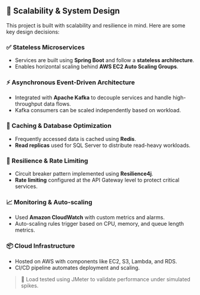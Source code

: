 ## 🚀 Scalability & System Design

This project is built with scalability and resilience in mind. Here are some key design decisions:

### ✅ Stateless Microservices
- Services are built using **Spring Boot** and follow a **stateless architecture**.
- Enables horizontal scaling behind **AWS EC2 Auto Scaling Groups**.

### ⚡ Asynchronous Event-Driven Architecture
- Integrated with **Apache Kafka** to decouple services and handle high-throughput data flows.
- Kafka consumers can be scaled independently based on workload.

### 🧠 Caching & Database Optimization
- Frequently accessed data is cached using **Redis**.
- **Read replicas** used for SQL Server to distribute read-heavy workloads.

### 🔐 Resilience & Rate Limiting
- Circuit breaker pattern implemented using **Resilience4j**.
- **Rate limiting** configured at the API Gateway level to protect critical services.

### 📈 Monitoring & Auto-scaling
- Used **Amazon CloudWatch** with custom metrics and alarms.
- Auto-scaling rules trigger based on CPU, memory, and queue length metrics.

### 📦 Cloud Infrastructure
- Hosted on AWS with components like EC2, S3, Lambda, and RDS.
- CI/CD pipeline automates deployment and scaling.

> 🧪 Load tested using JMeter to validate performance under simulated spikes.
